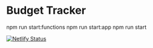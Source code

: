 # Budget Tracker

npm run start:functions
npm run start:app
npm run start

[![Netlify Status](https://api.netlify.com/api/v1/badges/5bec16cd-560a-4046-9c9b-1eb23e2561c3/deploy-status)](https://app.netlify.com/sites/keen-aryabhata-431170/deploys)

